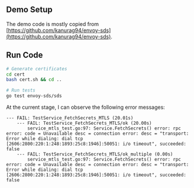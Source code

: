 ## Demo Setup

The demo code is mostly copied from [https://github.com/kanurag94/envoy-sds](https://github.com/kanurag94/envoy-sds).

## Run Code

```bash
# Generate certificates
cd cert
bash cert.sh && cd ..

# Run tests
go test envoy-sds/sds
```

At the current stage, I can observe the following error messages:

```console
--- FAIL: TestService_FetchSecrets_MTLS (20.01s)
    --- FAIL: TestService_FetchSecrets_MTLS/ok (20.00s)
        service_mtls_test.go:97: Service.FetchSecrets() error: rpc error: code = Unavailable desc = connection error: desc = "transport: Error while dialing: dial tcp [2606:2800:220:1:248:1893:25c8:1946]:50051: i/o timeout", succeeded: false
    --- FAIL: TestService_FetchSecrets_MTLS/ok_multiple (0.00s)
        service_mtls_test.go:97: Service.FetchSecrets() error: rpc error: code = Unavailable desc = connection error: desc = "transport: Error while dialing: dial tcp [2606:2800:220:1:248:1893:25c8:1946]:50051: i/o timeout", succeeded: false
```